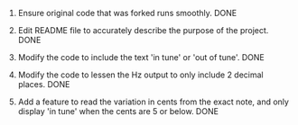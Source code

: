 1) Ensure original code that was forked runs smoothly. DONE

2) Edit README file to accurately describe the purpose of the project. DONE

3) Modify the code to include the text 'in tune' or 'out of tune'. DONE

4) Modify the code to lessen the Hz output to only include 2 decimal places. DONE

5) Add a feature to read the variation in cents from the exact note, and only display 'in tune' when the cents are 5 or below. DONE

